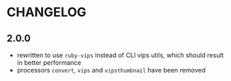# CHANGELOG

## 2.0.0

* rewritten to use `ruby-vips` instead of CLI vips utils, which should result in better performance
* processors `convert`, `vips` and `vipsthumbnail` have been removed
